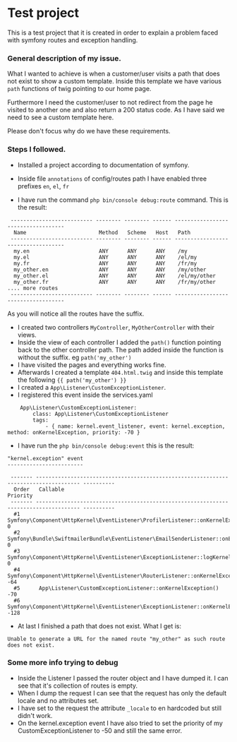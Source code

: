 # Test project

This is a test project that it is created in order to explain a problem faced with symfony routes and exception handling.

### General description of my issue.

What I wanted to achieve is when a customer/user visits a path that does not exist to show a custom template. 
Inside this template we have various `path` functions of twig pointing to our home page.

Furthermore I need the customer/user to not redirect from the page he visited to another one and also return a 200 status code. As I have said we need to see a custom template here.

Please don't focus why do we have these requirements.

### Steps I followed.

- Installed a project according to documentation of symfony.

- Inside file `annotations` of config/routes path I have enabled three prefixes `en`, `el`, `fr`
- I have run the command `php bin/console debug:route` command. This is the result:

```
 -------------------------- -------- -------- ------ ----------------------------------- 
  Name                       Method   Scheme   Host   Path                               
 -------------------------- -------- -------- ------ ----------------------------------- 
  my.en                      ANY      ANY      ANY    /my                                
  my.el                      ANY      ANY      ANY    /el/my                             
  my.fr                      ANY      ANY      ANY    /fr/my                             
  my_other.en                ANY      ANY      ANY    /my/other                          
  my_other.el                ANY      ANY      ANY    /el/my/other                       
  my_other.fr                ANY      ANY      ANY    /fr/my/other                       
.... more routes
 -------------------------- -------- -------- ------ ----------------------------------- 
```

As you will notice all the routes have the suffix.

- I created two controllers `MyController`, `MyOtherController` with their views.
- Inside the view of each controller I added the `path()` function pointing back to the other controller path.
The path added inside the function is without the suffix. eg `path('my_other')`
- I have visited the pages and everything works fine.
- Afterwards I created a template `404.html.twig` and inside this template the following `{{ path('my_other') }}`
- I created a `App\Listener\CustomExceptionListener`.
- I registered this event inside the services.yaml


```
    App\Listener\CustomExceptionListener:
        class: App\Listener\CustomExceptionListener
        tags:
            - { name: kernel.event_listener, event: kernel.exception, method: onKernelException, priority: -70 }
```

- I have run the `php bin/console debug:event` this is the result:

```
"kernel.exception" event
------------------------

 ------- ------------------------------------------------------------------------------------ ---------- 
  Order   Callable                                                                             Priority  
 ------- ------------------------------------------------------------------------------------ ---------- 
  #1      Symfony\Component\HttpKernel\EventListener\ProfilerListener::onKernelException()     0         
  #2      Symfony\Bundle\SwiftmailerBundle\EventListener\EmailSenderListener::onException()    0         
  #3      Symfony\Component\HttpKernel\EventListener\ExceptionListener::logKernelException()   0         
  #4      Symfony\Component\HttpKernel\EventListener\RouterListener::onKernelException()       -64       
  #5      App\Listener\CustomExceptionListener::onKernelException()                            -70       
  #6      Symfony\Component\HttpKernel\EventListener\ExceptionListener::onKernelException()    -128 
```

- At last I finished a path that does not exist. What I get is:

`Unable to generate a URL for the named route "my_other" as such route does not exist.`

### Some more info trying to debug

- Inside the Listener I passed the router object and I have dumped it. I can see that it's collection of routes is empty.
- When I dump the request I can see that the request has only the default locale and no attributes set.
- I have set to the request the attribute `_locale` to en hardcoded but still didn't work.
- On the kernel.exception event I have also tried to set the priority of my CustomExceptionListener to -50 and still the same error.